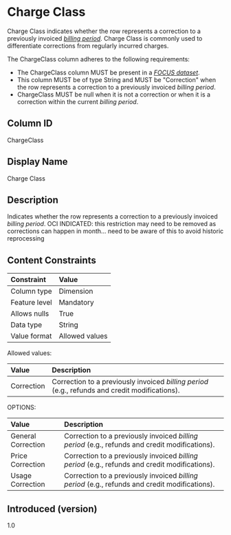 # Charge Class

Charge Class indicates whether the row represents a correction to a previously invoiced [*billing period*](#glossary:billing-period). Charge Class is commonly used to differentiate corrections from regularly incurred charges.

The ChargeClass column adheres to the following requirements:

* The ChargeClass column MUST be present in a [*FOCUS dataset*](#glossary:FOCUS-dataset).
* This column MUST be of type String and MUST be "Correction" when the row represents a correction to a previously invoiced *billing period*.
* ChargeClass MUST be null when it is not a correction or when it is a correction within the current *billing period*.

## Column ID

ChargeClass

## Display Name

Charge Class

## Description

Indicates whether the row represents a correction to a previously invoiced *billing period*.
OCI INDICATED: this restriction may need to be removed as corrections can happen in month... need to be aware of this to avoid historic reprocessing

## Content Constraints

| Constraint      | Value          |
| :-------------- | :------------- |
| Column type     | Dimension      |
| Feature level   | Mandatory      |
| Allows nulls    | True           |
| Data type       | String         |
| Value format    | Allowed values |

Allowed values:

| Value      | Description                          |
| :--------- | :------------------------------------|
| Correction | Correction to a previously invoiced *billing period* (e.g., refunds and credit modifications). |

OPTIONS:

| Value      | Description                          |
| :--------- | :------------------------------------|
| General Correction | Correction to a previously invoiced *billing period* (e.g., refunds and credit modifications). |
| Price Correction | Correction to a previously invoiced *billing period* (e.g., refunds and credit modifications). |
| Usage Correction | Correction to a previously invoiced *billing period* (e.g., refunds and credit modifications). |

## Introduced (version)

1.0
